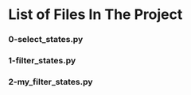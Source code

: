 # List of Files In The Project

### 0-select_states.py

### 1-filter_states.py

### 2-my_filter_states.py

### 
